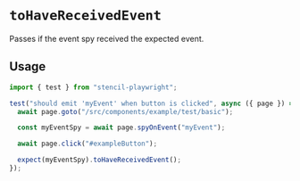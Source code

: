 # `toHaveReceivedEvent`

Passes if the event spy received the expected event.

## Usage

```ts
import { test } from "stencil-playwright";

test("should emit 'myEvent' when button is clicked", async ({ page }) => {
  await page.goto("/src/components/example/test/basic");

  const myEventSpy = await page.spyOnEvent("myEvent");

  await page.click("#exampleButton");

  expect(myEventSpy).toHaveReceivedEvent();
});
```
